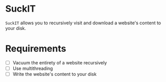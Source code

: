 # SuckIT

`SuckIT` allows you to recursively visit and download a website's content to
your disk.

# Requirements

* [ ] Vacuum the entirety of a website recursively
* [ ] Use multithreading
* [ ] Write the website's content to your disk
